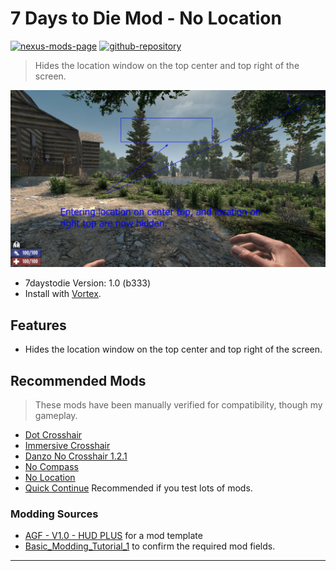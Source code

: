 [//]: # (DO NOT EDIT: This file has been autogenerated, any changes will be overwritten)
# 7 Days to Die Mod - No Location

[![nexus-mods-page](https://img.shields.io/badge/Nexus%20Mod-No%20GPS%20-orange?style=flat-square&logo=spinrilla)](https://www.nexusmods.com/7daystodie/mods/5684)
[![github-repository](https://img.shields.io/badge/GitHub-Repository-green?style=flat-square&logo=github)](https://github.com/rdok/7daystodie_mod_no_location)

> Hides the location window on the top center and top right of the screen.

[![No Compass Showcase](https://raw.githubusercontent.com/rdok/7daystodie_mod_no_location/main/documentation/showcase.jpg)](https://www.nexusmods.com/7daystodie/mods/5684)



- 7daystodie Version: 1.0 (b333)
- Install with [Vortex](https://www.nexusmods.com/about/vortex/).

## Features
- Hides the location window on the top center and top right of the screen.
 
## Recommended Mods
> These mods have been manually verified for compatibility, though my gameplay.
- [Dot Crosshair](https://www.nexusmods.com/7daystodie/mods/5640)
- [Immersive Crosshair](https://www.nexusmods.com/7daystodie/mods/5601)
- [Danzo No Crosshair 1.2.1](https://www.nexusmods.com/Core/Libs/Common/Widgets/DownloadPopUp?id=17443&nmm=1&game_id=1059)
- [No Compass](https://www.nexusmods.com/7daystodie/mods/5528)
- [No Location](https://www.nexusmods.com/7daystodie/mods/5684)
- [Quick Continue](https://www.nexusmods.com/7daystodie/mods/5631) Recommended if you test lots of mods.

### Modding Sources
- [AGF - V1.0 - HUD PLUS](https://www.nexusmods.com/7daystodie/mods/870) for a mod template
- [Basic_Modding_Tutorial_1](https://7daystodie.fandom.com/wiki/Basic_Modding_Tutorial_1) to confirm the required mod fields.


***

[//]: # (DO NOT EDIT: This file has been autogenerated, any changes will be overwritten)
